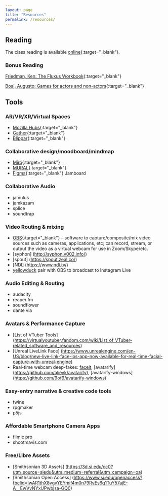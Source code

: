 ```yaml
---
layout: page
title: "Resources"
permalink: /resources/
---
```


## Reading

The class reading is available [online](https://drive.google.com/drive/folders/1cqkzCECAM-h47x_FZnYKgNeoZpVxOQjg?usp=sharing){:target="\_blank"}.

### Bonus Reading

[Friedman, Ken: The Fluxus Workbook](https://www.dropbox.com/s/ito5xd0gbf6iyr3/Friedman%2C%20Ken%20The%20Fluxus%20Workbook.pdf?dl=0){:target="\_blank"}

[Boal, Augusto: Games for actors and non-actors](https://www.dropbox.com/s/twz4p4cjzqkex0v/Boal%2C%20Augusto%20Games%20for%20actors%20and%20non%20actors.pdf?dl=0){:target="\_blank"}

## Tools

### AR/VR/XR/Virtual Spaces

- [Mozilla Hubs](https://hubs.mozilla.com/){:target="\_blank"}
- [Gather](https://gather.town/){:target="\_blank"}
- [Blippar](https://blippar.com){:target="\_blank"}

### Collaborative design/moodboard/mindmap

- [Miro](https://miro.com/){:target="\_blank"}
- [MURAL](https://www.mural.co/){:target="\_blank"}
- [Figma](https://www.figma.com/){:target="\_blank"} Jamboard

### Collaborative Audio

- jamulus
- jamkazam
- splice
- soundtrap

### Video Routing & mixing

- [OBS](https://obsproject.com/){:target="\_blank"} &#x2013; software to capture/composite/mix video sources such as cameras, applications, etc; can record, stream, or output the video as a virtual webcam for use in Zoom/Skype/etc.
- [syphon] (http://syphon.v002.info/)
- [spout] (https://spout.zeal.co/)
- [NDI] (https://www.ndi.tv/)
- [yellowduck](https://test) pair with OBS to broadcast to Instagram Live

### Audio Editing & Routing

- audacity
- reaper.fm
- soundflower
- dante via

### Avatars & Performance Capture

- [List of VTuber Tools] (https://virtualyoutuber.fandom.com/wiki/List_of_VTuber-related_software_and_resources)
- [Unreal LiveLink Face] (https://www.unrealengine.com/en-US/blog/new-live-link-face-ios-app-now-available-for-real-time-facial-capture-with-unreal-engine)
- Real-time webcam deep-fakes: [faceit](https://github.com/alew3/faceit_live3), [avatarify] (https://github.com/alievk/avatarify), [avatarify-windows] (https://github.com/9of9/avatarify-windows)

### Easy-entry narrative & creative code tools

- twine
- rpgmaker
- p5js

### Affordable Smartphone Camera Apps

- filmic pro
- shootmavis.com

### Free/Libre Assets

- [Smithsonian 3D Assets] (https://3d.si.edu/cc0?utm_source=siedu&utm_medium=referral&utm_campaign=oa)
- [Smithsonian Open Access] (https://www.si.edu/openaccess?fbclid=IwAR1thX8vgvYEYmif4m0n79RvEs6q1TuY57ajE-A__EwVvNYxUPwbjsa-GQ0)
